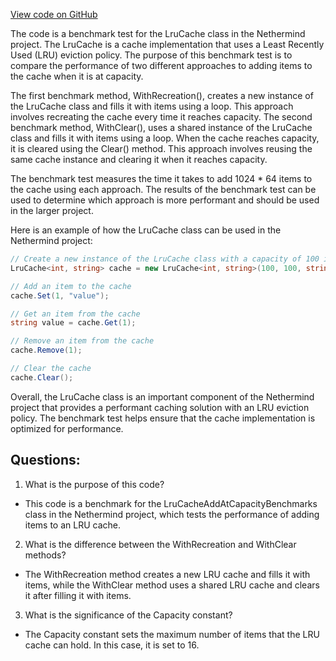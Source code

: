 [View code on GitHub](https://github.com/nethermindeth/nethermind/Nethermind.Benchmark/Core/LruCacheAddAtCapacityBenchmarks.cs)

The code is a benchmark test for the LruCache class in the Nethermind project. The LruCache is a cache implementation that uses a Least Recently Used (LRU) eviction policy. The purpose of this benchmark test is to compare the performance of two different approaches to adding items to the cache when it is at capacity.

The first benchmark method, WithRecreation(), creates a new instance of the LruCache class and fills it with items using a loop. This approach involves recreating the cache every time it reaches capacity. The second benchmark method, WithClear(), uses a shared instance of the LruCache class and fills it with items using a loop. When the cache reaches capacity, it is cleared using the Clear() method. This approach involves reusing the same cache instance and clearing it when it reaches capacity.

The benchmark test measures the time it takes to add 1024 * 64 items to the cache using each approach. The results of the benchmark test can be used to determine which approach is more performant and should be used in the larger project.

Here is an example of how the LruCache class can be used in the Nethermind project:

```csharp
// Create a new instance of the LruCache class with a capacity of 100 items
LruCache<int, string> cache = new LruCache<int, string>(100, 100, string.Empty);

// Add an item to the cache
cache.Set(1, "value");

// Get an item from the cache
string value = cache.Get(1);

// Remove an item from the cache
cache.Remove(1);

// Clear the cache
cache.Clear();
```

Overall, the LruCache class is an important component of the Nethermind project that provides a performant caching solution with an LRU eviction policy. The benchmark test helps ensure that the cache implementation is optimized for performance.
## Questions: 
 1. What is the purpose of this code?
- This code is a benchmark for the LruCacheAddAtCapacityBenchmarks class in the Nethermind project, which tests the performance of adding items to an LRU cache.

2. What is the difference between the WithRecreation and WithClear methods?
- The WithRecreation method creates a new LRU cache and fills it with items, while the WithClear method uses a shared LRU cache and clears it after filling it with items.

3. What is the significance of the Capacity constant?
- The Capacity constant sets the maximum number of items that the LRU cache can hold. In this case, it is set to 16.